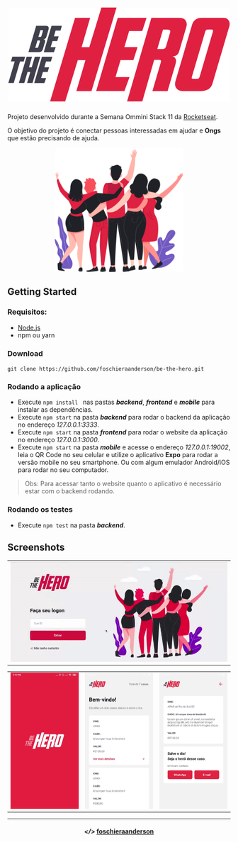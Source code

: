 <h1 align="center">
    <img alt="Be The Hero" title="Be The Hero" src="https://raw.githubusercontent.com/foschieraanderson/be-the-hero/87fed11958a14dc9a5b22efb4cc59a0cd2157ef1/screenshots/logo.svg">
</h1>

Projeto desenvolvido durante a Semana Ommini Stack 11 da [Rocketseat](https://rocketseat.com.br/).

O objetivo do projeto é conectar pessoas interessadas em ajudar e **Ongs** que estão precisando de ajuda.

<p align="center"><img alt="Heroes" title="Heroes" height="280" src="https://raw.githubusercontent.com/foschieraanderson/be-the-hero/master/screenshots/heroes.png"></p>

## Getting Started

### Requisitos:

- [Node.js](https://nodejs.org/en/)
- npm ou yarn

### Download

```
git clone https://github.com/foschieraanderson/be-the-hero.git
```

### Rodando a aplicação

* Execute ```npm install ``` nas pastas **_backend_**, **_frontend_** e **_mobile_** para instalar as dependências.
* Execute ```npm start``` na pasta **_backend_** para rodar o backend da aplicação no endereço *127.0.0.1:3333*.
* Execute ```npm start``` na pasta **_frontend_** para rodar o website da aplicação no endereço *127.0.0.1:3000*.
* Execute ```npm start``` na pasta **_mobile_** e acesse o endereço *127.0.0.1:19002*, leia o QR Code no seu celular e utilize o aplicativo **Expo** para rodar a versão mobile no seu smartphone. Ou com algum emulador Android/iOS para rodar no seu computador.
> Obs: Para acessar tanto o website quanto o aplicativo é necessário estar com o backend rodando.

### Rodando os testes
* Execute ```npm test``` na pasta **_backend_**.

## Screenshots
<table>
	<tr>
		<td>
			<img width="1080" src="https://raw.githubusercontent.com/foschieraanderson/be-the-hero/master/screenshots/web.gif">
		</td>
	</tr>
</table>

<table>
	<tr>
		<td>
			<img width="618" src="https://raw.githubusercontent.com/foschieraanderson/be-the-hero/master/screenshots/splashScreen.jpg">
		</td>
		<td>
			<img width="618" src="https://raw.githubusercontent.com/foschieraanderson/be-the-hero/master/screenshots/incidentList.jpg">
		</td>
    <td>
			<img width="618" src="https://raw.githubusercontent.com/foschieraanderson/be-the-hero/master/screenshots/incidentDetail.jpg">
		</td>
	</tr>
</table>

---

<h4 align="center"> <em>&lt;/&gt;</em> <a href="https://github.com/foschieraanderson" target="_blank">foschieraanderson</a> </h4>